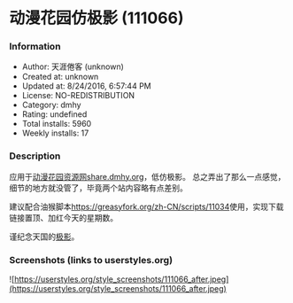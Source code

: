# 动漫花园仿极影 (111066)

### Information
- Author: 天涯倦客 (unknown)
- Created at: unknown
- Updated at: 8/24/2016, 6:57:44 PM
- License: NO-REDISTRIBUTION
- Category: dmhy
- Rating: undefined
- Total installs: 5960
- Weekly installs: 17


### Description
应用于<a href="http://share.dmhy.org">动漫花园资源网share.dmhy.org</a>，低仿极影。
总之弄出了那么一点感觉，细节的地方就没管了，毕竟两个站内容略有点差别。

建议配合油猴脚本<a href="https://greasyfork.org/zh-CN/scripts/11034">https://greasyfork.org/zh-CN/scripts/11034</a>使用，实现下载链接置顶、加红今天的星期数。

谨纪念天国的<a href="http://bt.ktxp.com">极影</a>。


### Screenshots (links to userstyles.org)
![https://userstyles.org/style_screenshots/111066_after.jpeg](https://userstyles.org/style_screenshots/111066_after.jpeg)


